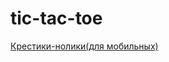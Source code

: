 # tic-tac-toe
<a href="https://by-egorov.github.io/tic-tac-toe/" target="_blank">Крестики-нолики(для мобильных)<a/>
